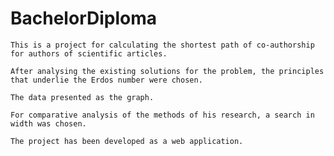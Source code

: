 # BachelorDiploma

	This is a project for calculating the shortest path of co-authorship for authors of scientific articles. 

	After analysing the existing solutions for the problem, the principles that underlie the Erdos number were chosen. 

	The data presented as the graph. 

	For comparative analysis of the methods of his research, a search in width was chosen.
	
	The project has been developed as a web application.
